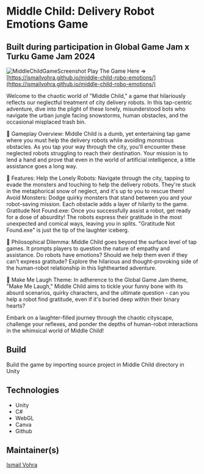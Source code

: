# Middle Child: Delivery Robot Emotions Game
## Built during participation in Global Game Jam x Turku Game Jam 2024
![MiddleChildGameScreenshot](https://github.com/ismailvohra/middle-child-robo-emotions/assets/34173058/fc62f2dd-4770-4037-89c2-c5d15c04f99f)
Play The Game Here => [https://ismailvohra.github.io/middle-child-robo-emotions/](https://ismailvohra.github.io/middle-child-robo-emotions/)

Welcome to the chaotic world of "Middle Child," a game that hilariously reflects our neglectful treatment of city delivery robots. In this tap-centric adventure, dive into the plight of these lonely, misunderstood bots who navigate the urban jungle facing snowstorms, human obstacles, and the occasional misplaced trash bin.

🤖 Gameplay Overview:
Middle Child is a dumb, yet entertaining tap game where you must help the delivery robots while avoiding monstrous obstacles. As you tap your way through the city, you'll encounter these neglected robots struggling to reach their destination. Your mission is to lend a hand and prove that even in the world of artificial intelligence, a little assistance goes a long way.

🌟 Features:
Help the Lonely Robots: Navigate through the city, tapping to evade the monsters and touching to help the delivery robots. They're stuck in the metaphorical snow of neglect, and it's up to you to rescue them!
Avoid Monsters: Dodge quirky monsters that stand between you and your robot-saving mission. Each obstacle adds a layer of hilarity to the game.
Gratitude Not Found.exe: Once you successfully assist a robot, get ready for a dose of absurdity! The robots express their gratitude in the most unexpected and comical ways, leaving you in splits. "Gratitude Not Found.exe" is just the tip of the laughter iceberg.

🤔 Philosophical Dilemma:
Middle Child goes beyond the surface level of tap games. It prompts players to question the nature of empathy and assistance. Do robots have emotions? Should we help them even if they can't express gratitude? Explore the hilarious and thought-provoking side of the human-robot relationship in this lighthearted adventure.

🎉 Make Me Laugh Theme:
In adherence to the Global Game Jam theme, "Make Me Laugh," Middle Child aims to tickle your funny bone with its absurd scenarios, quirky characters, and the ultimate question - can you help a robot find gratitude, even if it's buried deep within their binary hearts?

Embark on a laughter-filled journey through the chaotic cityscape, challenge your reflexes, and ponder the depths of human-robot interactions in the whimsical world of Middle Child!

## Build
Build the game by importing source project in Middle Child directory in Unity

## Technologies
* Unity
* C#
* WebGL
* Canva
* Github

## Maintainer(s)
[Ismail Vohra](https://github.com/ismailvohra)
